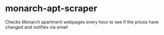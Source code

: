 # monarch-apt-scraper
Checks Monarch apartment webpages every hour to see if the prices have changed and notifies via email

